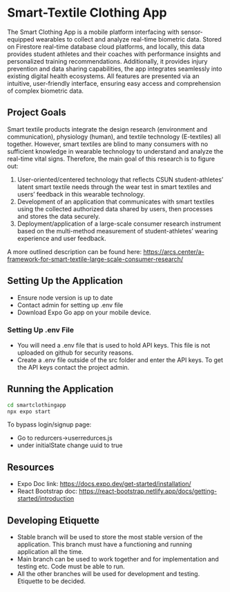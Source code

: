 # Smart-Textile Clothing App

The Smart Clothing App is a mobile platform interfacing with sensor-equipped wearables to collect and analyze real-time biometric data. Stored on Firestore real-time database cloud platforms, and locally, this data provides student athletes and their coaches with performance insights and personalized training recommendations. Additionally, it provides injury prevention and data sharing capabilities, the app integrates seamlessly into existing digital health ecosystems. All features are presented via an intuitive, user-friendly interface, ensuring easy access and comprehension of complex biometric data.

## Project Goals

Smart textile products integrate the design research (environment and communication), physiology (human), and textile technology (E-textiles) all together. However, smart textiles are blind to many consumers with no sufficient knowledge in wearable technology to understand and analyze the real-time vital signs. Therefore, the main goal of this research is to figure out:

1) User-oriented/centered technology that reflects CSUN student-athletes’ latent smart textile needs through the wear test in smart textiles and users’ feedback in this wearable technology.
2) Development of an application that communicates with smart textiles using the collected authorized data shared by users, then processes and stores the data securely.
3) Deployment/application of a large-scale consumer research instrument based on the multi-method measurement of student-athletes’ wearing experience and user feedback.

A more outlined description can be found here: https://arcs.center/a-framework-for-smart-textile-large-scale-consumer-research/

## Setting Up the Application
- Ensure node version is up to date
- Contact admin for setting up .env file
- Download Expo Go app on your mobile device.

### Setting Up .env File
- You will need a .env file that is used to hold API keys. This file is not uploaded on github for security reasons.
- Create a .env file outside of the src folder and enter the API keys. To get the API keys contact the project admin.

## Running the Application
```bash
cd smartclothingapp
npx expo start
```
To bypass login/signup page:
- Go to redurcers->userredurces.js
- under initialState change uuid to true


## Resources
- Expo Doc link: https://docs.expo.dev/get-started/installation/ 
- React Bootstrap doc: https://react-bootstrap.netlify.app/docs/getting-started/introduction

## Developing Etiquette

- Stable branch will be used to store the most stable version of the application. This branch must have a functioning and running application all the time.
- Main branch can be used to work together and for implementation and testing etc. Code must be able to run.
- All the other branches will be used for development and testing. Etiquette to be decided.
